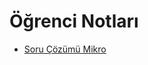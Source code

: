 # Öğrenci Notları

<!--Index-->

- [Soru Çözümü Mikro](./Soru%20%C3%87%C3%B6z%C3%BCm%C3%BC%20Mikro.pdf)

<!--Index-->
